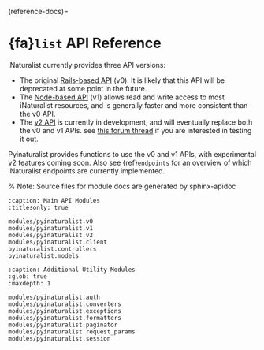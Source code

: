 (reference-docs)=
# {fa}`list` API Reference
iNaturalist currently provides three API versions:

* The original [Rails-based API](https://www.inaturalist.org/pages/api+reference) (v0). It is likely
  that this API will be deprecated at some point in the future.
* The [Node-based API](https://api.inaturalist.org/v1/docs/) (v1) allows read and write access
  to most iNaturalist resources, and is generally faster and more consistent than the v0 API.
* The [v2 API](https://api.inaturalist.org/v1/docs/) is currently in development, and will
  eventually replace both the v0 and v1 APIs. see
  [this forum thread](https://forum.inaturalist.org/t/obs-detail-on-api-v2-feedback/21215)
  if you are interested in testing it out.

Pyinaturalist provides functions to use the v0 and v1 APIs, with experimental v2 features coming soon.
Also see {ref}`endpoints` for an overview of which iNaturalist endpoints are currently implemented.

% Note: Source files for module docs are generated by sphinx-apidoc
```{toctree}
:caption: Main API Modules
:titlesonly: true

modules/pyinaturalist.v0
modules/pyinaturalist.v1
modules/pyinaturalist.v2
modules/pyinaturalist.client
pyinaturalist.controllers
pyinaturalist.models
```

```{toctree}
:caption: Additional Utility Modules
:glob: true
:maxdepth: 1

modules/pyinaturalist.auth
modules/pyinaturalist.converters
modules/pyinaturalist.exceptions
modules/pyinaturalist.formatters
modules/pyinaturalist.paginator
modules/pyinaturalist.request_params
modules/pyinaturalist.session
```
